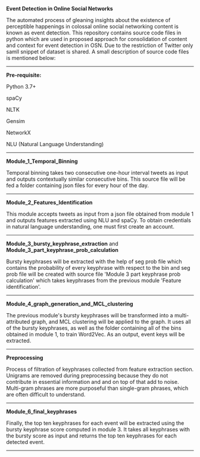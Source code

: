 **Event Detection in Online Social Networks**

The automated process of gleaning insights about the existence of perceptible happenings in colossal online social networking content is known as event detection. This repository contains source code files in python which are used in proposed approach for consolidation of content and context for event detection in OSN. Due to the restriction of Twitter only samll snippet of dataset is shared. A small description of source code files is mentioned below:

------------------------------------------------------------------------------------------------------------------------------------------------------------------------

**Pre-requisite:**

Python 3.7+

spaCy

NLTK

Gensim 

NetworkX 

NLU (Natural Language Understanding)

-----------------------------------------------------------------------------------------------------------------------------------------------------------------------

**Module_1_Temporal_Binning**

Temporal binning takes two consecutive one-hour interval tweets as input and outputs contextually similar consecutive bins. This source file will be fed a folder containing json files for every hour of the day.

-----------------------------------------------------------------------------------------------------------------------------------------------------------------------

**Module_2_Features_Identification**

This module accepts tweets as input from a json file obtained from module 1 and outputs features extracted using NLU and spaCy. To obtain credentials in natural language understanding, one must first create an account.

-----------------------------------------------------------------------------------------------------------------------------------------------------------------------

**Module_3_bursty_keyphrase_extraction** and **Module_3_part_keyphrase_prob_calculation**

Bursty keyphrases will be extracted with the help of seg prob file which contains the probability of every keyphrase with respect to the bin and seg prob file will be created with source file 'Module 3 part keyphrase prob calculation' which takes keyphrases from the previous module 'Feature identification'.

-----------------------------------------------------------------------------------------------------------------------------------------------------------------------

**Module_4_graph_generation_and_MCL_clustering**

The previous module's bursty keyphrases will be transformed into a multi-attributed graph, and MCL clustering will be applied to the graph.
It uses all of the bursty keyphrases, as well as the folder containing all of the bins obtained in module 1, to train Word2Vec. As an output, event keys will be extracted.

-----------------------------------------------------------------------------------------------------------------------------------------------------------------------

**Preprocessing**

Process of filtration of keyphrases collected from feature extraction section. Unigrams are removed during preprocessing because they do not contribute in essential information and and on top of that add to noise. Multi-gram phrases are more purposeful than single-gram phrases, which are often difficult to understand.

-----------------------------------------------------------------------------------------------------------------------------------------------------------------------

**Module_6_final_keyphrases**

Finally, the top ten keyphrases for each event will be extracted using the bursty keyphrase score computed in module 3. It takes all keyphrases with the bursty score as input and returns the top ten keyphrases for each detected event.

-----------------------------------------------------------------------------------------------------------------------------------------------------------------------
